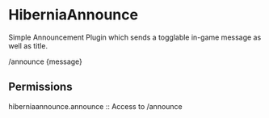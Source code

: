 # HiberniaAnnounce
Simple Announcement Plugin which sends a togglable in-game message as well as title. 

/announce {message}

## Permissions

hiberniaannounce.announce :: Access to /announce

